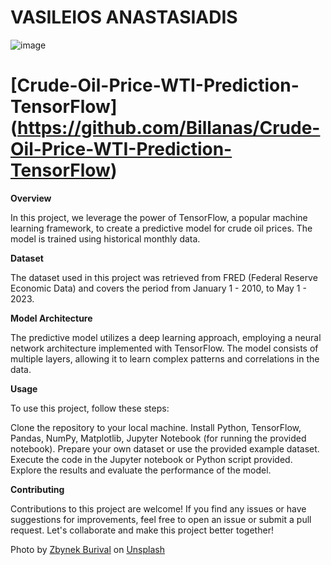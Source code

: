 # VASILEIOS ANASTASIADIS

![image](https://github.com/Billanas/Portfolio/assets/135276462/d8fcf2a2-2667-4935-8a71-44b28849bf18)

# [Crude-Oil-Price-WTI-Prediction-TensorFlow] (https://github.com/Billanas/Crude-Oil-Price-WTI-Prediction-TensorFlow)

**Overview**

In this project, we leverage the power of TensorFlow, a popular machine learning framework, to create a predictive model for crude oil prices. The model is trained using historical monthly data.

**Dataset**

The dataset used in this project was retrieved from FRED (Federal Reserve Economic Data) and covers the period from January 1 - 2010, to May 1 - 2023. 

**Model Architecture**

The predictive model utilizes a deep learning approach, employing a neural network architecture implemented with TensorFlow. The model consists of multiple layers, allowing it to learn complex patterns and correlations in the data.

**Usage**

To use this project, follow these steps:

Clone the repository to your local machine.
Install Python, TensorFlow, Pandas, NumPy, Matplotlib, Jupyter Notebook (for running the provided notebook).
Prepare your own dataset or use the provided example dataset.
Execute the code in the Jupyter notebook or Python script provided.
Explore the results and evaluate the performance of the model.

**Contributing**

Contributions to this project are welcome! If you find any issues or have suggestions for improvements, feel free to open an issue or submit a pull request. Let's collaborate and make this project better together!

Photo by <a href="https://unsplash.com/@zburival?utm_source=unsplash&utm_medium=referral&utm_content=creditCopyText">Zbynek Burival</a> on <a href="https://unsplash.com/photos/GrmwVnVSSdU?utm_source=unsplash&utm_medium=referral&utm_content=creditCopyText">Unsplash</a>
  

